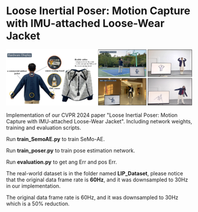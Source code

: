 # Loose Inertial Poser: Motion Capture with IMU-attached Loose-Wear Jacket
![](https://github.com/ZuoCX1996/Loose-Inertial-Poser/blob/main/figs/teaser.png)

Implementation of our CVPR 2024 paper "Loose Inertial Poser: Motion Capture with IMU-attached Loose-Wear Jacket". Including network weights, training and evaluation scripts.

Run **train_SemoAE.py** to train SeMo-AE.

Run **train_poser.py** to train pose estimation network.

Run **evaluation.py** to get ang Err and pos Err.

The real-world dataset is in the folder named **LIP_Dataset**, please notice that the original data frame rate is **60Hz**, and it was downsampled to 30Hz in our implementation.

 The original data frame rate is 60Hz, and it was downsampled to 30Hz which is a 50% reduction.
